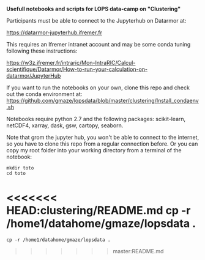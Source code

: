 **Usefull notebooks and scripts for LOPS data-camp on "Clustering"**

Participants must be able to connect to the Jupyterhub on Datarmor
at:

https://datarmor-jupyterhub.ifremer.fr

This requires an Ifremer intranet account and may be some conda tuning following these instructions:

https://w3z.ifremer.fr/intraric/Mon-IntraRIC/Calcul-scientifique/Datarmor/How-to-run-your-calculation-on-datarmor/JupyterHub

If you want to run the notebooks on your own, clone this repo and check out the conda environment at:
https://github.com/gmaze/lopsdata/blob/master/clustering/Install_condaenv.sh

Notebooks require python 2.7 and the following packages:
scikit-learn, netCDF4, xarray, dask, gsw, cartopy, seaborn.

Note that grom the jupyter hub, you won't be able to connect to the internet, so you have to clone this repo from a regular connection before.  Or you can copy my root folder into your working directory from a terminal of the notebook:

    mkdir toto
    cd toto
<<<<<<< HEAD:clustering/README.md
    cp -r /home1/datahome/gmaze/lopsdata .
=======
    cp -r /home1/datahome/gmaze/lopsdata .
>>>>>>> master:README.md
